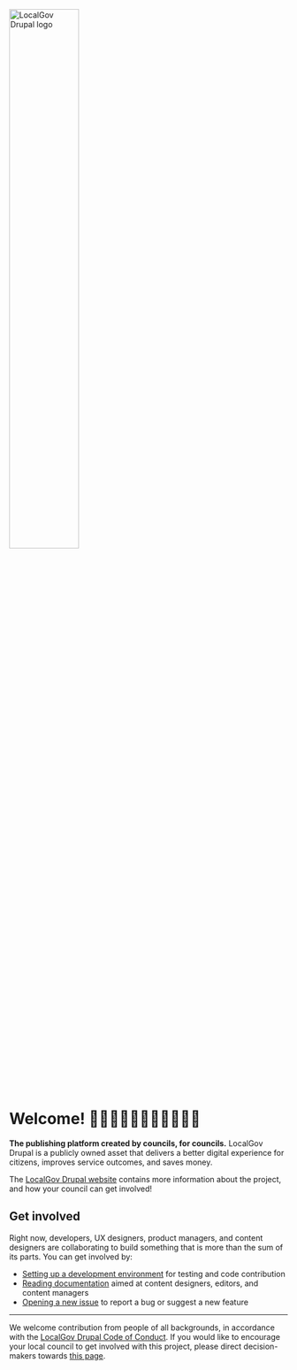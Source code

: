 <img src="https://github.com/weareopen/localgov/raw/2.x/lgd-logo.png" width="50%" alt="LocalGov Drupal logo">

# Welcome! 👋👋🏿👋🏽👋🏻👋🏾👋🏼
**The publishing platform created by councils, for councils.** LocalGov Drupal is a publicly owned asset that delivers a better digital experience for citizens, improves service outcomes, and saves money.

The [LocalGov Drupal website](https://localgovdrupal.org/) contains more information about the project, and how your council can get involved!

## Get involved
Right now, developers, UX designers, product managers, and content designers are collaborating to build something that is more than the sum of its parts. You can get involved by:

* [Setting up a development environment](https://github.com/localgovdrupal/localgov) for testing and code contribution
* [Reading documentation](https://docs.localgovdrupal.org/content/) aimed at content designers, editors, and content managers
* [Opening a new issue](https://github.com/localgovdrupal/localgov/issues) to report a bug or suggest a new feature

-----
We welcome contribution from people of all backgrounds, in accordance with the [LocalGov Drupal Code of Conduct](https://github.com/weareopen/localgov/blob/2.x/code_of_conduct.md). If you would like to encourage your local council to get involved with this project, please direct decision-makers towards [this page](https://localgovdrupal.org/drupal-for-councils). 
